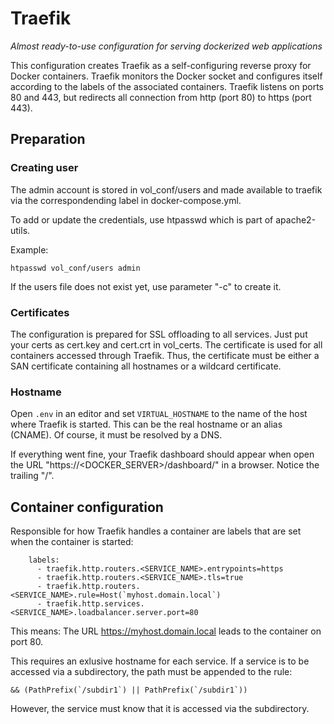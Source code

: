 # Traefik
_Almost ready-to-use configuration for serving dockerized web applications_

This configuration creates Traefik as a self-configuring reverse proxy for Docker containers. Traefik monitors the Docker socket and configures itself according to the labels of the associated containers. Traefik listens on ports 80 and 443, but redirects all connection from http (port 80) to https (port 443).

## Preparation

### Creating user

The admin account is stored in vol_conf/users and made available to traefik via the correspondending label in docker-compose.yml.

To add or update the credentials, use htpasswd which is part of apache2-utils.

Example:
```
htpasswd vol_conf/users admin
```

If the users file does not exist yet, use parameter "-c" to create it.

### Certificates

The configuration is prepared for SSL offloading to all services. Just put your certs as cert.key and cert.crt in vol_certs. The certificate is used for all containers accessed through Traefik. Thus, the certificate must be either a SAN certificate containing all hostnames or a wildcard certificate.

### Hostname

Open ```.env``` in an editor and set ```VIRTUAL_HOSTNAME``` to the name of the host where Traefik is started. This can be the real hostname or an alias (CNAME). Of course, it must be resolved by a DNS.

If everything went fine, your Traefik dashboard should appear when open the URL "https://<DOCKER_SERVER>/dashboard/" in a browser. Notice the trailing "/".

## Container configuration

Responsible for how Traefik handles a container are labels that are set when the container is started:

```
    labels:
      - traefik.http.routers.<SERVICE_NAME>.entrypoints=https
      - traefik.http.routers.<SERVICE_NAME>.tls=true
      - traefik.http.routers.<SERVICE_NAME>.rule=Host(`myhost.domain.local`)
      - traefik.http.services.<SERVICE_NAME>.loadbalancer.server.port=80
```

This means: The URL https://myhost.domain.local leads to the container on port 80. 

This requires an exlusive hostname for each service. If a service is to be accessed via a subdirectory, the path must be appended to the rule: 

```&& (PathPrefix(`/subdir1`) || PathPrefix(`/subdir1`))```

However, the service must know that it is accessed via the subdirectory.

